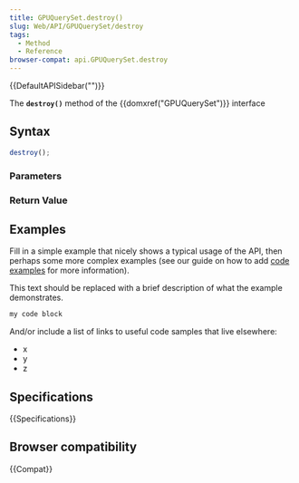 ```yaml
---
title: GPUQuerySet.destroy()
slug: Web/API/GPUQuerySet/destroy
tags:
  - Method
  - Reference
browser-compat: api.GPUQuerySet.destroy
---
```

{{DefaultAPISidebar("")}}

The **`destroy()`** method of the {{domxref("GPUQuerySet")}} interface 

## Syntax

```js
destroy();
```

### Parameters



### Return Value



## Examples

Fill in a simple example that nicely shows a typical usage of the API, then perhaps some more complex examples (see our guide on how to add [code examples](/en-US/docs/MDN/Contribute/Structures/Code_examples) for more information).

This text should be replaced with a brief description of what the example demonstrates.

```js
my code block
```

And/or include a list of links to useful code samples that live elsewhere:

*   x
*   y
*   z

## Specifications

{{Specifications}}

## Browser compatibility

{{Compat}}

